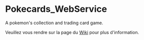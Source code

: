 # Pokecards_WebService
A pokemon's collection and trading card game.

Veuillez vous rendre sur la page du [Wiki](https://github.com/otellier/Pokecards_WebService/wiki) pour plus d'information.
